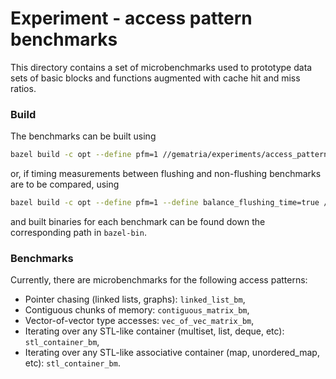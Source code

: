 # Experiment - access pattern benchmarks

This directory contains a set of microbenchmarks used to prototype data sets of 
basic blocks and functions augmented with cache hit and miss ratios.

### Build

The benchmarks can be built using
```bash
bazel build -c opt --define pfm=1 //gematria/experiments/access_pattern_bm/...
```
or, if timing measurements between flushing and non-flushing benchmarks are to 
be compared, using
```bash
bazel build -c opt --define pfm=1 --define balance_flushing_time=true //gematria/experiments/access_pattern_bm/...
```
and built binaries for each benchmark can be found down the corresponding 
path in `bazel-bin`.

### Benchmarks

Currently, there are microbenchmarks for the following access patterns:

 * Pointer chasing (linked lists, graphs): `linked_list_bm`,
 * Contiguous chunks of memory: `contiguous_matrix_bm`,
 * Vector-of-vector type accesses: `vec_of_vec_matrix_bm`,
 * Iterating over any STL-like container (multiset, list, deque, etc): `stl_container_bm`,
 * Iterating over any STL-like associative container (map, unordered_map, etc): `stl_container_bm`.
